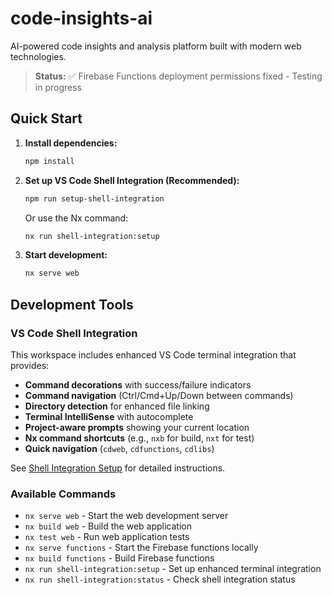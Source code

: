 # code-insights-ai

AI-powered code insights and analysis platform built with modern web technologies.

> **Status:** ✅ Firebase Functions deployment permissions fixed - Testing in progress

## Quick Start

1. **Install dependencies:**
   ```bash
   npm install
   ```

2. **Set up VS Code Shell Integration (Recommended):**
   ```bash
   npm run setup-shell-integration
   ```
   Or use the Nx command:
   ```bash
   nx run shell-integration:setup
   ```

3. **Start development:**
   ```bash
   nx serve web
   ```

## Development Tools

### VS Code Shell Integration

This workspace includes enhanced VS Code terminal integration that provides:

- **Command decorations** with success/failure indicators
- **Command navigation** (Ctrl/Cmd+Up/Down between commands)
- **Directory detection** for enhanced file linking
- **Terminal IntelliSense** with autocomplete
- **Project-aware prompts** showing your current location
- **Nx command shortcuts** (e.g., `nxb` for build, `nxt` for test)
- **Quick navigation** (`cdweb`, `cdfunctions`, `cdlibs`)

See [Shell Integration Setup](./scripts/shell-integration/README.md) for detailed instructions.

### Available Commands

- `nx serve web` - Start the web development server  
- `nx build web` - Build the web application
- `nx test web` - Run web application tests
- `nx serve functions` - Start the Firebase functions locally
- `nx build functions` - Build Firebase functions
- `nx run shell-integration:setup` - Set up enhanced terminal integration
- `nx run shell-integration:status` - Check shell integration status